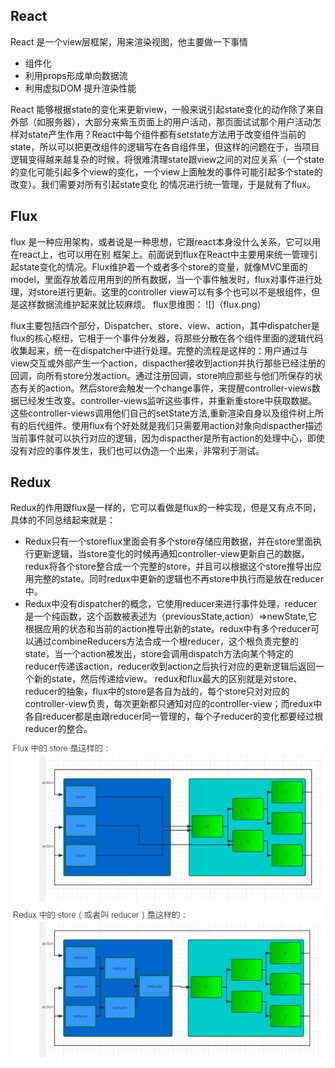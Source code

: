## React
React 是一个view层框架，用来渲染视图，他主要做一下事情
 - 组件化
 - 利用props形成单向数据流
 - 利用虚拟DOM 提升渲染性能

React 能够根据state的变化来更新view，一般来说引起state变化的动作除了来自外部（如服务器），大部分来紫玉页面上的用户活动，那页面试试那个用户活动怎样对state产生作用？React中每个组件都有setstate方法用于改变组件当前的state，所以可以把更改组件的逻辑写在各自组件里，但这样的问题在于，当项目逻辑变得越来越复杂的时候，将很难清理state跟view之间的对应关系（一个state的变化可能引起多个view的变化，一个view上面触发的事件可能引起多个state的改变）。我们需要对所有引起state变化 的情况进行统一管理，于是就有了flux。

## Flux
  flux 是一种应用架构，或者说是一种思想，它跟react本身没什么关系，它可以用在react上，也可以用在别
框架上。前面说到flux在React中主要用来统一管理引起state变化的情况。Flux维护着一个或者多个store的变量，就像MVC里面的model，里面存放着应用用到的所有数据，当一个事件触发时，flux对事件进行处理，对store进行更新。这里的controller view可以有多个也可以不是根组件，但是这样数据流维护起来就比较麻烦。
flux思维图：
![]（flux.png）

  flux主要包括四个部分，Dispatcher、store、view、action，其中dispatcher是flux的核心枢纽，它相于一个事件分发器，将那些分散在各个组件里面的逻辑代码收集起来，统一在dispatcher中进行处理。完整的流程是这样的：用户通过与view交互或外部产生一个action，dispacther接收到action并执行那些已经注册的回调，向所有store分发action。通过注册回调，store响应那些与他们所保存的状态有关的action。然后store会触发一个change事件，来提醒controller-views数据已经发生改变。controller-views监听这些事件，并重新重store中获取数据。这些controller-views调用他们自己的setState方法,重新渲染自身以及组件树上所有的后代组件。使用flux有个好处就是我们只需要用action对象向dispacther描述当前事件就可以执行对应的逻辑，因为dispacther是所有action的处理中心，即使没有对应的事件发生，我们也可以伪造一个出来，非常利于测试。

## Redux
  Redux的作用跟flux是一样的，它可以看做是flux的一种实现，但是又有点不同，具体的不同总结起来就是：
- Redux只有一个storeflux里面会有多个store存储应用数据，并在store里面执行更新逻辑，当store变化的时候再通知controller-view更新自己的数据，redux将各个store整合成一个完整的store，并且可以根据这个store推导出应用完整的state。同时redux中更新的逻辑也不再store中执行而是放在reducer中。
- Redux中没有dispatcher的概念，它使用reducer来进行事件处理，reducer是一个纯函数，这个函数被表述为（previousState,action）=>newState,它根据应用的状态和当前的action推导出新的state。redux中有多个reducer可以通过combineReducers方法合成一个根reducer，这个根负责完整的state，当一个action被发出，store会调用dispatch方法向某个特定的reducer传递该action，reducer收到action之后执行对应的更新逻辑后返回一个新的state，然后传递给view。
  redux和flux最大的区别就是对store、reducer的抽象，flux中的store是各自为战的，每个store只对对应的controller-view负责，每次更新都只通知对应的controller-view；而redux中各自reducer都是由跟reducer同一管理的，每个子reducer的变化都要经过根reducer的整合。

 ![](redux.png)
 

